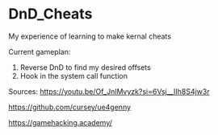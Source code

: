 # DnD_Cheats
My experience of learning to make kernal cheats 

Current gameplan: 
1. Reverse DnD to find my desired offsets
2. Hook in the system call function 




Sources: 
  https://youtu.be/Of_JnlMvyzk?si=6Vsj__IIh8S4jw3r
  
  https://github.com/cursey/ue4genny
  
  https://gamehacking.academy/
